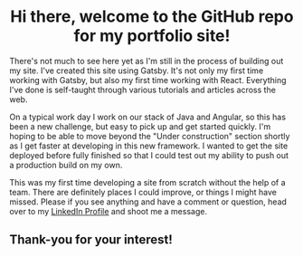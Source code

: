 <h1 style="text-align: center;">
  Hi there, welcome to the GitHub repo for my portfolio site!</h1>
<p>There's not much to see here yet as I'm still in the process of building out my site.
I've created this site using Gatsby. It's not only my first time working with Gatsby, but also my first time working with React. Everything I've done is self-taught through various tutorials and articles across the web.

On a typical work day I work on our stack of Java and Angular, so this has been a new challenge, but easy to pick up and get started quickly. I'm hoping to be able to move beyond the "Under construction" section shortly as I get faster at developing in this new framework. I wanted to get the site deployed before fully finished so that I could test out my ability to push out a production build on my own.

This was my first time developing a site from scratch without the help of a team. There are definitely places I could improve, or things I might have missed. Please if you see anything and have a comment or question, head over to my <a href='https://www.linkedin.com/in/jesse-macdougall-6709b7114' target='_blank' rel='noreferrer'>LinkedIn Profile</a> and shoot me a message.
</p>

## Thank-you for your interest!